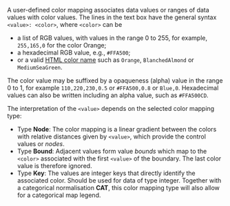 A user-defined color mapping associates data values or ranges of data values 
with color values. The lines in the text box have the general syntax 
`<value>: <color>`, where `<color>` can be

* a list of RGB values, with values in the range 0 to 255, for example,
  `255,165,0` for the color Orange;
* a hexadecimal RGB value, e.g., `#FFA500`;
* or a valid [HTML color name](https://www.w3schools.com/colors/colors_names.asp)
  such as `Orange`, `BlanchedAlmond` or `MediumSeaGreen`.

The color value may be suffixed by a opaqueness (alpha) value in the range
0 to 1, for example `110,220,230,0.5` or `#FFA500,0.8` or `Blue,0`.
Hexadecimal values can also be written including an alpha value,
such as `#FFA500CD`.

The interpretation of the `<value>` depends on the selected color mapping 
type:

* Type **Node**: The color mapping is a linear gradient between the colors 
  with relative distances given by `<value>`, which provide the control 
  values or _nodes_.
* Type **Bound**: Adjacent values form value _bounds_ which map to the 
  `<color>` associated with the first `<value>` of the boundary.
  The last color value is therefore ignored.
* Type **Key**: The values are integer keys that directly identify 
  the associated color. Should be used for data of type integer.
  Together with a categorical normalisation **CAT**, 
  this color mapping type will also allow for a categorical map legend. 
